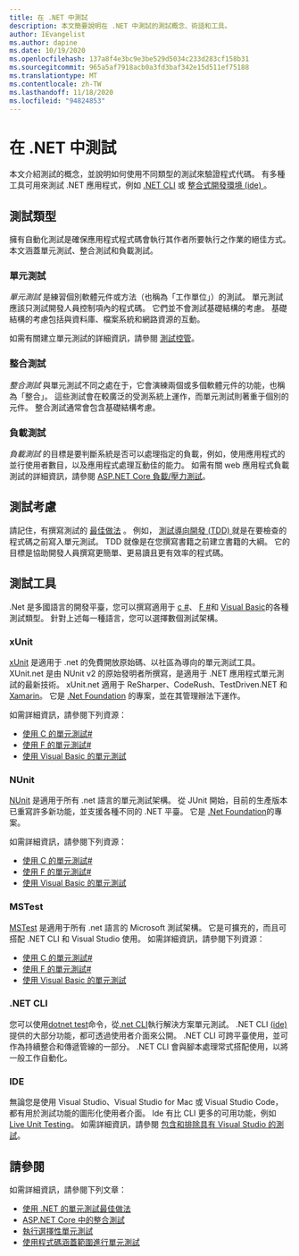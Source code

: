 ```yaml
---
title: 在 .NET 中測試
description: 本文簡要說明在 .NET 中測試的測試概念、術語和工具。
author: IEvangelist
ms.author: dapine
ms.date: 10/19/2020
ms.openlocfilehash: 137a8f4e3bc9e3be529d5034c233d283cf158b31
ms.sourcegitcommit: 965a5af7918acb0a3fd3baf342e15d511ef75188
ms.translationtype: MT
ms.contentlocale: zh-TW
ms.lasthandoff: 11/18/2020
ms.locfileid: "94824853"
---
```

# <a name="testing-in-net"></a>在 .NET 中測試

本文介紹測試的概念，並說明如何使用不同類型的測試來驗證程式代碼。 有多種工具可用來測試 .NET 應用程式，例如 [.NET CLI](#net-cli) 或 [整合式開發環境 (ide) ](#ide)。

## <a name="test-types"></a>測試類型

擁有自動化測試是確保應用程式程式碼會執行其作者所要執行之作業的絕佳方式。 本文涵蓋單元測試、整合測試和負載測試。

### <a name="unit-tests"></a>單元測試

*單元測試* 是練習個別軟體元件或方法（也稱為「工作單位」）的測試。 單元測試應該只測試開發人員控制項內的程式碼。 它們並不會測試基礎結構的考慮。 基礎結構的考慮包括與資料庫、檔案系統和網路資源的互動。

如需有關建立單元測試的詳細資訊，請參閱 [測試控管](#testing-tools)。

### <a name="integration-tests"></a>整合測試

*整合測試* 與單元測試不同之處在于，它會演練兩個或多個軟體元件的功能，也稱為「整合」。 這些測試會在較廣泛的受測系統上運作，而單元測試則著重于個別的元件。 整合測試通常會包含基礎結構考慮。

### <a name="load-tests"></a>負載測試

*負載測試* 的目標是要判斷系統是否可以處理指定的負載，例如，使用應用程式的並行使用者數目，以及應用程式處理互動佳的能力。 如需有關 web 應用程式負載測試的詳細資訊，請參閱 [ASP.NET Core 負載/壓力測試](/aspnet/core/test/load-tests)。

## <a name="test-considerations"></a>測試考慮

請記住，有撰寫測試的 [最佳做法](unit-testing-best-practices.md) 。 例如， [測試導向開發 (TDD) ](https://deviq.com/test-driven-development) 就是在要檢查的程式碼之前寫入單元測試。 TDD 就像是在您撰寫書籍之前建立書籍的大綱。 它的目標是協助開發人員撰寫更簡單、更易讀且更有效率的程式碼。

## <a name="testing-tools"></a>測試工具

.Net 是多國語言的開發平臺，您可以撰寫適用于 [c #](../../csharp/index.yml)、 [F #](../../fsharp/index.yml)和 [Visual Basic](../../visual-basic/index.yml)的各種測試類型。 針對上述每一種語言，您可以選擇數個測試架構。

### <a name="xunit"></a>xUnit

[xUnit](https://xunit.net) 是適用于 .net 的免費開放原始碼、以社區為導向的單元測試工具。 XUnit.net 是由 NUnit v2 的原始發明者所撰寫，是適用于 .NET 應用程式單元測試的最新技術。 xUnit.net 適用于 ReSharper、CodeRush、TestDriven.NET 和 [Xamarin](https://dotnet.microsoft.com/apps/xamarin)。 它是 [.Net Foundation](https://dotnetfoundation.org) 的專案，並在其管理辦法下運作。

如需詳細資訊，請參閱下列資源：

- [使用 C 的單元測試#](unit-testing-with-dotnet-test.md)
- [使用 F 的單元測試#](unit-testing-fsharp-with-dotnet-test.md)
- [使用 Visual Basic 的單元測試](unit-testing-visual-basic-with-dotnet-test.md)

### <a name="nunit"></a>NUnit

[NUnit](https://nunit.org) 是適用于所有 .net 語言的單元測試架構。 從 JUnit 開始，目前的生產版本已重寫許多新功能，並支援各種不同的 .NET 平臺。 它是 [.Net Foundation](https://dotnetfoundation.org)的專案。

如需詳細資訊，請參閱下列資源：

- [使用 C 的單元測試#](unit-testing-with-nunit.md)
- [使用 F 的單元測試#](unit-testing-fsharp-with-nunit.md)
- [使用 Visual Basic 的單元測試](unit-testing-visual-basic-with-nunit.md)

### <a name="mstest"></a>MSTest

[MSTest](https://github.com/Microsoft/testfx-docs) 是適用于所有 .net 語言的 Microsoft 測試架構。 它是可擴充的，而且可搭配 .NET CLI 和 Visual Studio 使用。 如需詳細資訊，請參閱下列資源：

- [使用 C 的單元測試#](unit-testing-with-mstest.md)
- [使用 F 的單元測試#](unit-testing-fsharp-with-mstest.md)
- [使用 Visual Basic 的單元測試](unit-testing-visual-basic-with-mstest.md)

### <a name="net-cli"></a>.NET CLI

您可以使用[dotnet test](../tools/dotnet-test.md)命令，從[.net CLI](../tools/index.md)執行解決方案單元測試。 .NET CLI [ (ide) ](#ide) 提供的大部分功能，都可透過使用者介面來公開。 .NET CLI 可跨平臺使用，並可作為持續整合和傳遞管線的一部分。 .NET CLI 會與腳本處理常式搭配使用，以將一般工作自動化。

### <a name="ide"></a>IDE

無論您是使用 Visual Studio、Visual Studio for Mac 或 Visual Studio Code，都有用於測試功能的圖形化使用者介面。 Ide 有比 CLI 更多的可用功能，例如 [Live Unit Testing](/visualstudio/test/live-unit-testing)。 如需詳細資訊，請參閱 [包含和排除具有 Visual Studio 的測試](/visualstudio/test/live-unit-testing#include-and-exclude-test-projects-and-test-methods)。

## <a name="see-also"></a>請參閱

如需詳細資訊，請參閱下列文章：

- [使用 .NET 的單元測試最佳做法](unit-testing-best-practices.md)
- [ASP.NET Core 中的整合測試](/aspnet/core/test/integration-tests#test-app-prerequisites)
- [執行選擇性單元測試](selective-unit-tests.md)
- [使用程式碼涵蓋範圍進行單元測試](unit-testing-code-coverage.md)
